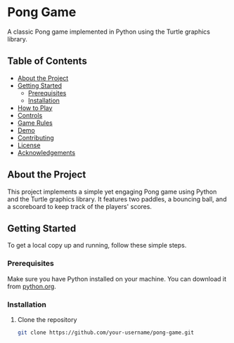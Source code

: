 # Pong Game

A classic Pong game implemented in Python using the Turtle graphics library.

## Table of Contents

- [About the Project](#about-the-project)
- [Getting Started](#getting-started)
  - [Prerequisites](#prerequisites)
  - [Installation](#installation)
- [How to Play](#how-to-play)
- [Controls](#controls)
- [Game Rules](#game-rules)
- [Demo](#demo)
- [Contributing](#contributing)
- [License](#license)
- [Acknowledgements](#acknowledgements)

## About the Project

This project implements a simple yet engaging Pong game using Python and the Turtle graphics library. It features two paddles, a bouncing ball, and a scoreboard to keep track of the players' scores.

## Getting Started

To get a local copy up and running, follow these simple steps.

### Prerequisites

Make sure you have Python installed on your machine. You can download it from [python.org](https://www.python.org/).

### Installation

1. Clone the repository
   ```sh
   git clone https://github.com/your-username/pong-game.git

